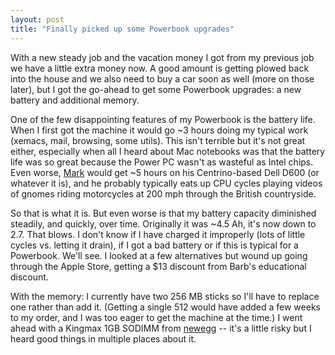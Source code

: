 ```yaml
---
layout: post
title: "Finally picked up some Powerbook upgrades"
---
```




<p>With a new steady job and the vacation money I got from my previous job we have a little extra money now. A good amount is getting plowed back into the house and we also need to buy a car soon as well (more on those later), but I got the go-ahead to get some Powerbook upgrades: a new battery and additional memory.

<p>One of the few disappointing features of my Powerbook is the battery life. When I first got the machine it would go ~3 hours doing my typical work (xemacs, mail, browsing, some utils). This isn't terrible but it's not great either, especially when all I heard about Mac notebooks was that the battery life was so great because the Power PC wasn't as wasteful as Intel chips. Even worse, <a href="http://mark.denovich.org/">Mark</a> would get ~5 hours on his Centrino-based Dell D600 (or whatever it is), and he probably typically eats up CPU cycles playing videos of gnomes riding motorcycles at 200 mph through the British countryside.

<p>So that is what it is. But even worse is that my battery capacity diminished steadily, and quickly, over time. Originally it was ~4.5 Ah, it's now down to 2.7. That blows. I don't know if I have charged it improperly (lots of little cycles vs. letting it drain), if I got a bad battery or if this is typical for a Powerbook. We'll see. I looked at a few alternatives but wound up going through the Apple Store, getting a $13 discount from Barb's educational discount.</p>

<p>With the memory: I currently have two 256 MB sticks so I'll have to replace one rather than add it. (Getting a single 512 would have added a few weeks to my order, and I was too eager to get the machine at the time.) I went ahead with a Kingmax 1GB SODIMM from <a href="http://www.newegg.com/">newegg</a> -- it's a little risky but I heard good things in multiple places about it.</p>


